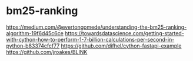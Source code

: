 # bm25-ranking

https://medium.com/@evertongomede/understanding-the-bm25-ranking-algorithm-19f6d45c6ce
https://towardsdatascience.com/getting-started-with-cython-how-to-perform-1-7-billion-calculations-per-second-in-python-b83374cfcf77
https://github.com/difhel/cython-fastapi-example
https://github.com/jroakes/BLINK

